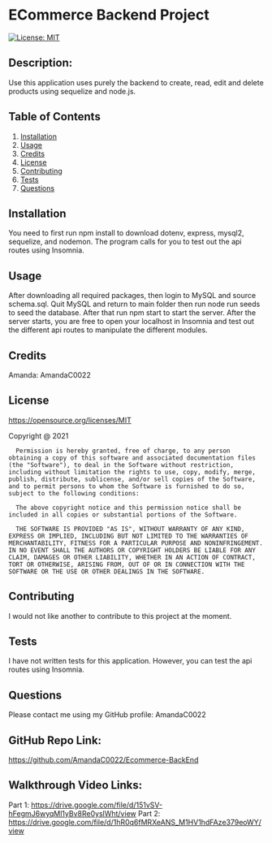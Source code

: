 # ECommerce Backend Project 

[![License: MIT](https://img.shields.io/badge/License-MIT-yellow.svg)](https://opensource.org/licenses/MIT)

## Description: 
Use this application uses purely the backend to create, read, edit and delete products using sequelize and node.js. 

## Table of Contents 
1. [Installation](#installation)
2. [Usage](#usage)
3. [Credits](#credits)
4. [License](#license)
5. [Contributing](#contributing)
6. [Tests](#tests)
7. [Questions](#questions)

## Installation  
You need to first run npm install to download dotenv, express, mysql2, sequelize, and nodemon. The program calls for you to test out the api routes using Insomnia.  

## Usage  
After downloading all required packages, then login to MySQL and source schema.sql. Quit MySQL and return to main folder then run node run seeds to seed the database. After that run npm start to start the server. After the server starts, you are free to open your localhost in Insomnia and test out the different api routes to manipulate the different modules. 

## Credits 
Amanda: AmandaC0022

## License 
https://opensource.org/licenses/MIT

Copyright @ 2021

      Permission is hereby granted, free of charge, to any person obtaining a copy of this software and associated documentation files (the "Software"), to deal in the Software without restriction, including without limitation the rights to use, copy, modify, merge, publish, distribute, sublicense, and/or sell copies of the Software, and to permit persons to whom the Software is furnished to do so, subject to the following conditions:

      The above copyright notice and this permission notice shall be included in all copies or substantial portions of the Software.

      THE SOFTWARE IS PROVIDED "AS IS", WITHOUT WARRANTY OF ANY KIND, EXPRESS OR IMPLIED, INCLUDING BUT NOT LIMITED TO THE WARRANTIES OF MERCHANTABILITY, FITNESS FOR A PARTICULAR PURPOSE AND NONINFRINGEMENT. IN NO EVENT SHALL THE AUTHORS OR COPYRIGHT HOLDERS BE LIABLE FOR ANY CLAIM, DAMAGES OR OTHER LIABILITY, WHETHER IN AN ACTION OF CONTRACT, TORT OR OTHERWISE, ARISING FROM, OUT OF OR IN CONNECTION WITH THE SOFTWARE OR THE USE OR OTHER DEALINGS IN THE SOFTWARE.

## Contributing
I would not like another to contribute to this project at the moment. 

## Tests 
I have not written tests for this application. However, you can test the api routes using Insomnia. 

## Questions 
 
Please contact me using my GitHub profile: AmandaC0022

## GitHub Repo Link: 
https://github.com/AmandaC0022/Ecommerce-BackEnd

## Walkthrough Video Links: 
Part 1: https://drive.google.com/file/d/151vSV-hFegmJ6wyqMl1yBv8Re0yslWht/view
Part 2: https://drive.google.com/file/d/1hR0q6fMRXeANS_M1HV1hdFAze379eoWY/view

